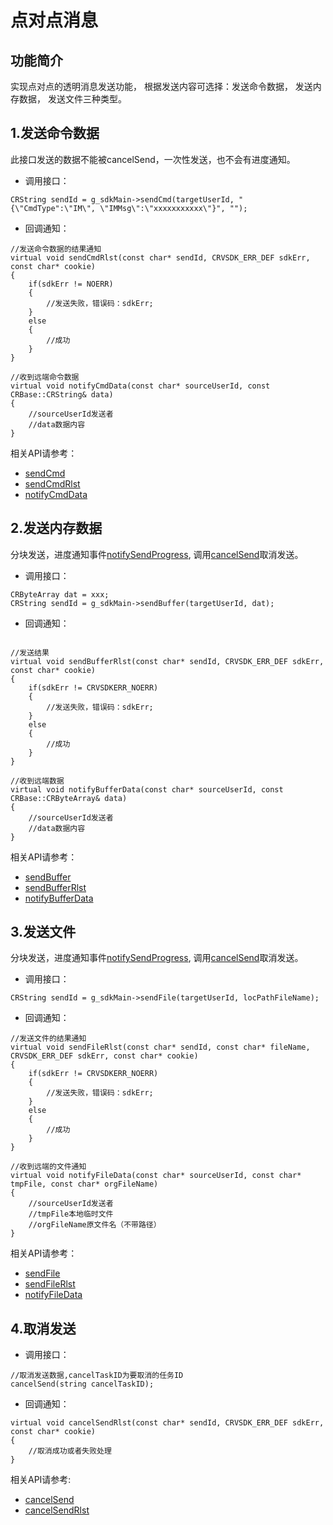 # 点对点消息

## 功能简介

实现点对点的透明消息发送功能， 根据发送内容可选择：发送命令数据， 发送内存数据， 发送文件三种类型。



<h2 id=SendCmd>1.发送命令数据</h2>

此接口发送的数据不能被cancelSend，一次性发送，也不会有进度通知。

- 调用接口：

```
CRString sendId = g_sdkMain->sendCmd(targetUserId, "{\"CmdType":\"IM\", \"IMMsg\":\"xxxxxxxxxxx\"}", "");
```

- 回调通知：

```
//发送命令数据的结果通知
virtual void sendCmdRlst(const char* sendId, CRVSDK_ERR_DEF sdkErr, const char* cookie)
{
	if(sdkErr != NOERR)
	{
		//发送失败，错误码：sdkErr;
	}
	else
	{
		//成功
	}
}

//收到远端命令数据
virtual void notifyCmdData(const char* sourceUserId, const CRBase::CRString& data)
{
	//sourceUserId发送者
	//data数据内容
}

```

相关API请参考：
* [sendCmd](Apis.md#sendCmd)
* [sendCmdRlst](Apis.md#sendCmdRlst)
* [notifyCmdData](Apis.md#notifyCmdData)


<h2 id=sendBuffer>2.发送内存数据</h2>

分块发送，进度通知事件[notifySendProgress](Apis.md#notifySendProgress), 调用[cancelSend](Apis.md#cancelSend)取消发送。

- 调用接口：

```
CRByteArray dat = xxx;
CRString sendId = g_sdkMain->sendBuffer(targetUserId, dat);
```

- 回调通知：

```

//发送结果
virtual void sendBufferRlst(const char* sendId, CRVSDK_ERR_DEF sdkErr, const char* cookie)
{
	if(sdkErr != CRVSDKERR_NOERR)
	{
		//发送失败，错误码：sdkErr;
	}
	else
	{
		//成功
	}
}

//收到远端数据
virtual void notifyBufferData(const char* sourceUserId, const CRBase::CRByteArray& data)
{
	//sourceUserId发送者
	//data数据内容
}

```

相关API请参考：
* [sendBuffer](Apis.md#sendBuffer)
* [sendBufferRlst](Apis.md#sendBufferRlst)
* [notifyBufferData](Apis.md#notifyBufferData)


<h2 id=sendFile> 3.发送文件</h2>

分块发送，进度通知事件[notifySendProgress](Apis.md#notifySendProgress), 调用[cancelSend](Apis.md#cancelSend)取消发送。

- 调用接口：

```
CRString sendId = g_sdkMain->sendFile(targetUserId, locPathFileName);
```

- 回调通知：

```
//发送文件的结果通知
virtual void sendFileRlst(const char* sendId, const char* fileName, CRVSDK_ERR_DEF sdkErr, const char* cookie)
{
	if(sdkErr != CRVSDKERR_NOERR)
	{
		//发送失败，错误码：sdkErr;
	}
	else
	{
		//成功
	}
}

//收到远端的文件通知
virtual void notifyFileData(const char* sourceUserId, const char* tmpFile, const char* orgFileName)
{
	//sourceUserId发送者
	//tmpFile本地临时文件
	//orgFileName原文件名（不带路径）
}

```

相关API请参考：
* [sendFile](Apis.md#sendFile)
* [sendFileRlst](Apis.md#sendFileRlst)
* [notifyFileData](Apis.md#notifyFileData)


<h2 id=cancelSend>4.取消发送</h2>

- 调用接口：

```
//取消发送数据,cancelTaskID为要取消的任务ID
cancelSend(string cancelTaskID);
```

- 回调通知：

```
virtual void cancelSendRlst(const char* sendId, CRVSDK_ERR_DEF sdkErr, const char* cookie)
{
	//取消成功或者失败处理
}
```

相关API请参考:
* [cancelSend](Apis.md#cancelSend)
* [cancelSendRlst](Apis.md#cancelSendRlst)
